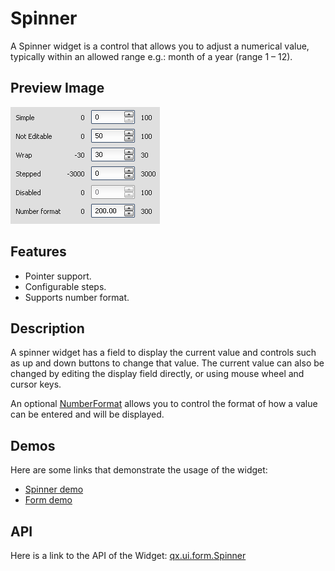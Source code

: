 Spinner
=======

A Spinner widget is a control that allows you to adjust a numerical value, typically within an allowed range e.g.: month of a year (range 1 – 12).

Preview Image
-------------

![Spinner](spinner.png)

Features
--------

-   Pointer support.
-   Configurable steps.
-   Supports number format.

Description
-----------

A spinner widget has a field to display the current value and controls such as up and down buttons to change that value. The current value can also be changed by editing the display field directly, or using mouse wheel and cursor keys.

An optional [NumberFormat](http://demo.qooxdoo.org/%{version}/apiviewer/#qx.util.format.NumberFormat) allows you to control the format of how a value can be entered and will be displayed.

Demos
-----

Here are some links that demonstrate the usage of the widget:

-   [Spinner demo](http://demo.qooxdoo.org/%{version}/demobrowser/#widget~Spinner.html)
-   [Form demo](http://demo.qooxdoo.org/%{version}/demobrowser/#showcase~Form.html)

API
---

Here is a link to the API of the Widget:
[qx.ui.form.Spinner](http://demo.qooxdoo.org/%{version}/apiviewer/#qx.ui.form.Spinner)
